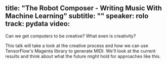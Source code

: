 title: "The Robot Composer - Writing Music With Machine Learning"
subtitle: ""
speaker: rolo
track: pydata
video:
---
Can we get computers to be creative? What even is creativity?

This talk will take a look at the creative process and how we can use TensorFlow's Magenta library to generate MIDI. We'll look at the current results and think about what the future might hold for approaches like this.
